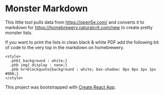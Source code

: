 # Monster Markdown

This little tool pulls data from https://open5e.com/ and converts it to markdown for https://homebrewery.naturalcrit.com/new to create pretty monster lists.

If you want to print the lists in clean black & white PDF add the following bit of code to the very top in the markdown on homebrewery.
```
<style>
  .phb{ background : white;}
  .phb img{ display : none;}
  .phb hr+blockquote{background : white; box-shadow: 0px 0px 1px 1px #888;}
</style>

```



This project was bootstrapped with [Create React App](https://github.com/facebook/create-react-app).

